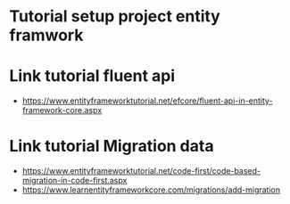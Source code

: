 # Tutorial setup project entity framwork

# Link tutorial fluent api
  - https://www.entityframeworktutorial.net/efcore/fluent-api-in-entity-framework-core.aspx

# Link tutorial Migration data
  - https://www.entityframeworktutorial.net/code-first/code-based-migration-in-code-first.aspx
  - https://www.learnentityframeworkcore.com/migrations/add-migration
